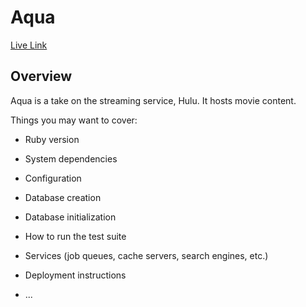 # Aqua

[Live Link](http://aqua-app.herokuapp.com/#/)

## Overview

Aqua is a take on the streaming service, Hulu. It hosts movie content.

Things you may want to cover:

* Ruby version

* System dependencies

* Configuration

* Database creation

* Database initialization

* How to run the test suite

* Services (job queues, cache servers, search engines, etc.)

* Deployment instructions

* ...
